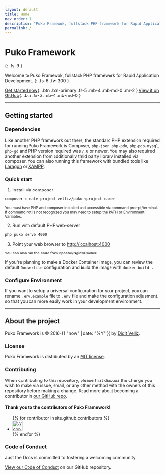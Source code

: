```yaml
---
layout: default
title: Home
nav_order: 1
description: "Puko Framewok, fullstack PHP framework for Rapid Application Development."
permalink: /
---
```


# Puko Framework
{: .fs-9 }

Welcome to Puko Framewok, fullstack PHP framework for Rapid Application Development.
{: .fs-6 .fw-300 }

[Get started now](#getting-started){: .btn .btn-primary .fs-5 .mb-4 .mb-md-0 .mr-2 } [View it on GitHub](https://github.com/Velliz/puko){: .btn .fs-5 .mb-4 .mb-md-0 }

---

## Getting started

### Dependencies

Like another PHP framework out there, the standard PHP extension required for running Puko Framework is Composer, `php-json`, `php-pdo`, `php-pdo-mysql`, `php-gd` and PHP version required was `7.0` or newer. You may also required another extension from additionally thrid party library installed via composer. You can also running this framework with bundled tools like [Laragon](https://laragon.org/download/index.html) or [XAMPP](https://www.apachefriends.org/download.html).

### Quick start

1. Install via composer
```bash
composer create-project velliz/puko <project-name>
```
<small>You must have PHP and composer installed and accessible via command prompt/terminal. If command not is not recognized you may need to setup the PATH or Environment Variables.</small>

2. Run with default PHP web-server
```bash
php puko serve 4000
```

3. Point your web browser to [http://localhost:4000](http://localhost:4000)

<small>You can also run the code from Apache/Nginx/Docker.</small>

If you're planning to make a Docker Container Image, you can review the default `Dockerfile` configuration and build the image with `docker build .` 

### Configure Environment

If you want to setup a universal configuration for your project, you can rename `.env.example` file to `.env` file and make the configuration adjusment. so that you can more easily work in your development environment.

---

## About the project

Puko Framework is &copy; 2016-{{ "now" | date: "%Y" }} by [Didit Velliz](https://velliz.github.io).

### License

Puko Framework is distributed by an [MIT license](https://github.com/pukoframework/pukoframework.github.io/tree/master/LICENSE.txt).

### Contributing

When contributing to this repository, please first discuss the change you wish to make via issue,
email, or any other method with the owners of this repository before making a change. Read more about becoming a contributor in [our GitHub repo](https://github.com/pukoframework/pukoframework.github.io#contributing).

#### Thank you to the contributors of Puko Framework!

<ul class="list-style-none">
{% for contributor in site.github.contributors %}
  <li class="d-inline-block mr-1">
     <a href="{{ contributor.html_url }}"><img src="{{ contributor.avatar_url }}" width="32" height="32" alt="{{ contributor.login }}"/></a>
  </li>
{% endfor %}
</ul>

### Code of Conduct

Just the Docs is committed to fostering a welcoming community.

[View our Code of Conduct](https://github.com/pukoframework/pukoframework.github.io/tree/master/CODE_OF_CONDUCT.md) on our GitHub repository.
